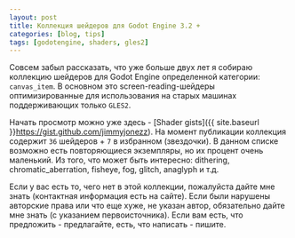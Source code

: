 ```yaml
---
layout: post
title: Коллекция шейдеров для Godot Engine 3.2 +
categories: [blog, tips]
tags: [godotengine, shaders, gles2]
---
```


Совсем забыл рассказать, что уже больше двух лет я собираю коллекцию шейдеров для Godot Engine определенной категории: `canvas_item`. В основном это screen-reading-шейдеры оптимизированные для использования на старых машинах поддерживающих только `GLES2`. 

Начать просмотр можно уже здесь - [Shader gists]({{ site.baseurl }}https://gist.github.com/jimmyjonezz). На момент публикации коллекция содержит `36` шейдеров + `7` в избранном (звездочки). В данном списке возможно есть повторяющиеся экземпляры, но их процент очень маленький. Из того, что может быть интересно: dithering, chromatic_aberration, fisheye, fog, glitch, anaglyph и т.д. 

Если у вас есть то, чего нет в этой коллекции, пожалуйста дайте мне знать (контактная информация есть на сайте). Если были нарушены авторские права или что еще хуже, не указан автор, обязательно дайте мне знать (с указанием первоисточника). Если вам есть, что предложить - предлагайте, есть, что написать - пишите.


